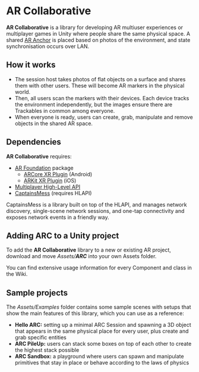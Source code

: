# AR Collaborative

**AR Collaborative** is a library for developing AR multiuser experiences or multiplayer games in Unity where people share the same physical space. A shared [AR Anchor](https://docs.unity3d.com/Packages/com.unity.xr.arfoundation@4.0/api/UnityEngine.XR.ARFoundation.ARAnchor.html) is placed based on photos of the environment, and state synchronisation occurs over LAN.

## How it works

-   The session host takes photos of flat objects on a surface and shares them with other users. These will become AR markers in the physical world.
-   Then, all users scan the markers with their devices. Each device tracks the environment independently, but the images ensure there are Trackables in common among everyone.
-   When everyone is ready, users can create, grab, manipulate and remove objects in the shared AR space.

## Dependencies

**AR Collaborative** requires:

-   [AR Foundation](https://docs.unity3d.com/Packages/com.unity.xr.arfoundation@4.0/manual/index.html) package
    -   [ARCore XR Plugin](https://docs.unity3d.com/Packages/com.unity.xr.arcore@4.0/manual/index.html) (Android)
    -   [ARKit XR Plugin](https://docs.unity3d.com/Packages/com.unity.xr.arkit@4.0/manual/index.html) (iOS)
-   [Multiplayer High-Level API](https://docs.unity3d.com/Manual/UNetUsingHLAPI.html)
-   [CaptainsMess](https://github.com/hengineer/CaptainsMess) (requires HLAPI)

CaptainsMess is a library built on top of the HLAPI, and manages network discovery, single-scene network sessions, and one-tap connectivity and exposes network events in a friendly way.

## Adding ARC to a Unity project

To add the **AR Collaborative** library to a new or existing AR project, download and move *Assets/**ARC*** into your own Assets folder.

You can find extensive usage information for every Component and class in the Wiki.

## Sample projects

The *Assets/Examples* folder contains some sample scenes with setups that show the main features of this library, which you can use as a reference:

-   **Hello ARC:** setting up a minimal ARC Session and spawning a 3D object that appears in the same physical place for every user, plus create and grab specific entities
-   **ARC PileUp:** users can stack some boxes on top of each other to create the highest stack possible
-   **ARC Sandbox:** a playground where users can spawn and manipulate primitives that stay in place or behave according to the laws of physics

